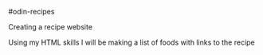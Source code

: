 #odin-recipes

Creating a recipe website

Using my HTML skills I will be making a list of foods with links to the recipe
